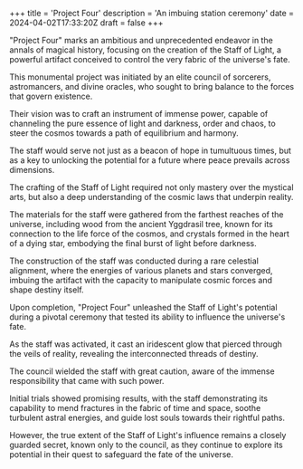 +++
title = 'Project Four'
description = 'An imbuing station ceremony'
date = 2024-04-02T17:33:20Z
draft = false
+++

"Project Four" marks an ambitious and unprecedented endeavor in the annals of magical history, focusing on the creation of the Staff of Light, a powerful artifact conceived to control the very fabric of the universe's fate.

This monumental project was initiated by an elite council of sorcerers, astromancers, and divine oracles, who sought to bring balance to the forces that govern existence.

Their vision was to craft an instrument of immense power, capable of channeling the pure essence of light and darkness, order and chaos, to steer the cosmos towards a path of equilibrium and harmony.

The staff would serve not just as a beacon of hope in tumultuous times, but as a key to unlocking the potential for a future where peace prevails across dimensions.

The crafting of the Staff of Light required not only mastery over the mystical arts, but also a deep understanding of the cosmic laws that underpin reality.

The materials for the staff were gathered from the farthest reaches of the universe, including wood from the ancient Yggdrasil tree, known for its connection to the life force of the cosmos, and crystals formed in the heart of a dying star, embodying the final burst of light before darkness.

The construction of the staff was conducted during a rare celestial alignment, where the energies of various planets and stars converged, imbuing the artifact with the capacity to manipulate cosmic forces and shape destiny itself.

Upon completion, "Project Four" unleashed the Staff of Light's potential during a pivotal ceremony that tested its ability to influence the universe's fate.

As the staff was activated, it cast an iridescent glow that pierced through the veils of reality, revealing the interconnected threads of destiny.

The council wielded the staff with great caution, aware of the immense responsibility that came with such power.

Initial trials showed promising results, with the staff demonstrating its capability to mend fractures in the fabric of time and space, soothe turbulent astral energies, and guide lost souls towards their rightful paths.

However, the true extent of the Staff of Light's influence remains a closely guarded secret, known only to the council, as they continue to explore its potential in their quest to safeguard the fate of the universe.
